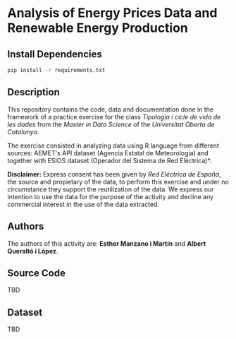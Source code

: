 # Analysis of Energy Prices Data and Renewable Energy Production

## Install Dependencies

```bash
pip install -r requirements.txt
```

## Description

This repository contains the code, data and documentation done in the framework
of a practice exercise for the class *Tipologia i cicle de vida de les dades*
from the *Master in Data Science* of the *Universitat Oberta de Catalunya*.

The exercise consisted in analyzing data using R language from different sources: AEMET's API 
dataset (Agencia Estatal de Meteorologia) and together with ESIOS dataset (Operador del Sistema 
de Red Eléctrica)*.

**Disclaimer:** Express consent has been given by *Red Eléctrica de España*, the
source and propietary of the data, to perform this exercise and under no
circumstance they support the reutilization of the data. We express our
intention to use the data for the purpose of the activity and decline any
commercial interest in the use of the data extracted.

## Authors 

The authors of this activity are: **Esther Manzano i Martín** and **Albert
Queraltó i López**.

## Source Code

TBD

## Dataset

TBD
